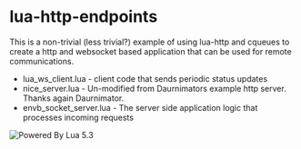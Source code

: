 # lua-http-endpoints

This is a non-trivial (less trivial?) example of using lua-http and cqueues to create a http and websocket based application that can be used for remote communications.

* lua_ws_client.lua - client code that sends periodic status updates
* nice_server.lua - Un-modified from Daurnimators example http server. Thanks again Daurnimator.
* envb_socket_server.lua - The server side application logic that processes incoming requests

![Powered By Lua 5.3](https://www.lua.org/images/powered-by-lua.gif)
